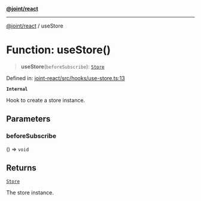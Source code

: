 [**@joint/react**](../README.md)

***

[@joint/react](../README.md) / useStore

# Function: useStore()

> **useStore**(`beforeSubscribe`): [`Store`](../interfaces/Store.md)

Defined in: [joint-react/src/hooks/use-store.ts:13](https://github.com/samuelgja/joint/blob/main/packages/joint-react/src/hooks/use-store.ts#L13)

**`Internal`**

Hook to create a store instance.

## Parameters

### beforeSubscribe

() => `void`

## Returns

[`Store`](../interfaces/Store.md)

The store instance.
